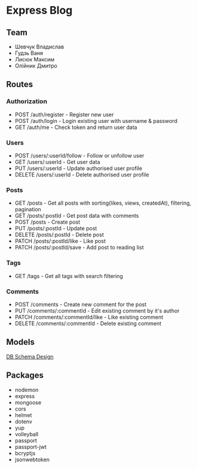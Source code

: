 # Express Blog

## Team

- Шевчук Владислав
- Гудзь Ваня
- Лисюк Максим
- Олійник Дмитро

## Routes

### Authorization

- POST /auth/register - Register new user
- POST /auth/login - Login existing user with username & password
- GET /auth/me - Check token and return user data

### Users

- POST /users/:userId/follow - Follow or unfollow user
- GET /users/:userId - Get user data
- PUT /users/:userId - Update authorised user profile
- DELETE /users/:userId - Delete authorised user profile

### Posts

- GET /posts - Get all posts with sorting(likes, views, createdAt), filtering, pagination
- GET /posts/:postId - Get post data with comments
- POST /posts - Create post
- PUT /posts/:postId - Update post
- DELETE /posts/:postId - Delete post
- PATCH /posts/:postId/like - Like post
- PATCH /posts/:postId/save - Add post to reading list

### Tags

- GET /tags - Get all tags with search filtering

### Comments

- POST /comments - Create new comment for the post
- PUT /comments/:commentId - Edit existing comment by it's author
- PATCH /comments/:commentId/like - Like existing comment
- DELETE /comments/:commentId - Delete existing comment

## Models

[DB Schema Design](https://lucid.app/lucidchart/50c69055-66e7-482c-9576-3c2c8baab6bc/edit?invitationId=inv_5211d781-e4bb-404a-b36b-7f9a097e76f6&page=0_0#)

## Packages

- nodemon
- express
- mongoose
- cors
- helmet
- dotenv
- yup
- volleyball
- passport
- passport-jwt
- bcryptjs
- jsonwebtoken
